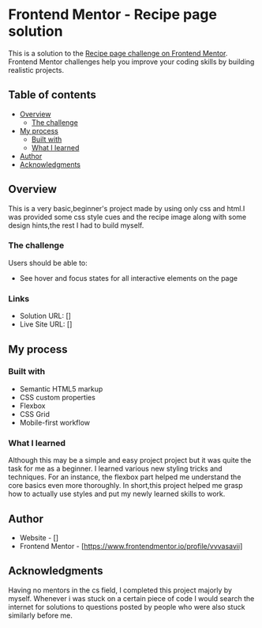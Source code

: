 # Frontend Mentor - Recipe page solution

This is a solution to the [Recipe page challenge on Frontend Mentor](https://www.frontendmentor.io/challenges/recipe-page-KiTsR8QQKm). Frontend Mentor challenges help you improve your coding skills by building realistic projects. 

## Table of contents

- [Overview](#overview)
  - [The challenge](#the-challenge)
- [My process](#my-process)
  - [Built with](#built-with)
  - [What I learned](#what-i-learned)
- [Author](#author)
- [Acknowledgments](#acknowledgments)


## Overview
This is a very basic,beginner's project made by using only css and html.I was provided some css style cues and the recipe image along with some design hints,the rest I had to build myself.

### The challenge

Users should be able to:

- See hover and focus states for all interactive elements on the page

### Links

- Solution URL: []
- Live Site URL: []

## My process

### Built with

- Semantic HTML5 markup
- CSS custom properties
- Flexbox
- CSS Grid
- Mobile-first workflow

### What I learned
Although this may be a simple and easy project project but it was quite the task for me as a beginner. I learned various new styling tricks and techniques.
For an instance, the flexbox part helped me understand the core basics even more thoroughly.
In short,this project helped me grasp how to actually use styles and put my newly learned skills to work.

## Author

- Website - []
- Frontend Mentor - [https://www.frontendmentor.io/profile/vvvasavii]
## Acknowledgments
Having no mentors in the cs field, I completed this project majorly by myself. Whenever i was stuck on a certain piece of code I would search the internet for solutions to questions posted by people who were also stuck similarly before me.

